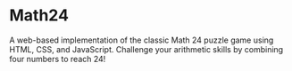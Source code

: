 # Math24
A web-based implementation of the classic Math 24 puzzle game using HTML, CSS, and JavaScript. Challenge your arithmetic skills by combining four numbers to reach 24!
